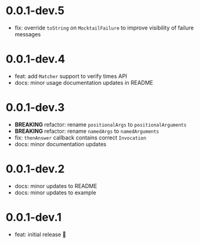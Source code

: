 # 0.0.1-dev.5

- fix: override `toString` on `MocktailFailure` to improve visibility of failure messages

# 0.0.1-dev.4

- feat: add `Matcher` support to verify times API
- docs: minor usage documentation updates in README

# 0.0.1-dev.3

- **BREAKING** refactor: rename `positionalArgs` to `positionalArguments`
- **BREAKING** refactor: rename `namedArgs` to `namedArguments`
- fix: `thenAnswer` callback contains correct `Invocation`
- docs: minor documentation updates

# 0.0.1-dev.2

- docs: minor updates to README
- docs: minor updates to example

# 0.0.1-dev.1

- feat: initial release 🎉
